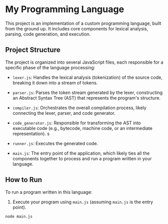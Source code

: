 # My Programming Language

This project is an implementation of a custom programming language, built from the ground up. It includes core components for lexical analysis, parsing, code generation, and execution.

## Project Structure

The project is organized into several JavaScript files, each responsible for a specific phase of the language processing:

- `lexer.js`: Handles the lexical analysis (tokenization) of the source code, breaking it down into a stream of tokens.

- `parser.js`: Parses the token stream generated by the lexer, constructing an Abstract Syntax Tree (AST) that represents the program's structure.

- `compiler.js`: Orchestrates the overall compilation process, likely connecting the lexer, parser, and code generator.

- `code_generator.js`: Responsible for transforming the AST into executable code (e.g., bytecode, machine code, or an intermediate representation).
  s
- `runner.js`: Executes the generated code.

- `main.js`: The entry point of the application, which likely ties all the components together to process and run a program written in your language.

## How to Run

To run a program written in this language:

1. Execute your program using `main.js` (assuming `main.js` is the entry point).

```
node main.js
```
